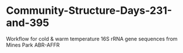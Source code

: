# Community-Structure-Days-231-and-395
Workflow for cold &amp; warm temperature 16S rRNA gene sequences from Mines Park ABR-AFFR
